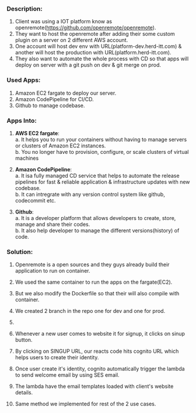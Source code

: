 ### Description:
1. Client was using a IOT platform know as openremote(https://github.com/openremote/openremote). <br/>
2. They want to host the openremote after adding their some custom plugin on a server on 2 different AWS account. <br/>
3. One account will host dev env with URL(platform-dev.herd-itt.com) & another will host the production with URL(platform.herd-itt.com). <br/>
4. They also want to automate the whole process with CD so that apps will deploy on server with a git push on dev & git merge on prod. <br/>

### Used Apps:
1. Amazon EC2 fargate to deploy our server. <br/>
2. Amazon CodePipeline for CI/CD. <br/>
3. Github to manage codebase. <br/>

### Apps Into:
1. **AWS EC2 fargate**: <br/>
                    a. It helps you to run your containers without having to manage servers or clusters of Amazon EC2 instances. <br/>
                    b. You no longer have to provision, configure, or scale clusters of virtual machines <br/>

2. **Amazon CodePipeline**: <br/>
                     a. It isa  fully managed CD service that helps to automate the release pipelines for fast & reliable application & infrastructure updates with new codebase. <br/>
                     b. It can intregrate with any version control system like github, codecommit etc. <br/>

3. **Github**: <br/>
                    a. It is a developer platform that allows developers to create, store, manage and share their codes. <br/>
                    b. It also help developer to manage the different versions(history) of code. <br/>

### Solution:
1. Openremote is a open sources and they guys already build their application to run on container. <br/>
2. We used the same container to run the apps on the fargate(EC2). <br/>
3. But we also modify the Dockerfile so that their will also compile with container. <br/>
4. We created 2 branch in the repo one for dev and one for prod. <br/>
5. 

3. Whenever a new user comes to website it for signup, it clicks on sinup button.
4. By clicking on  SINGUP URL, our reacts code hits cognito URL which helps users to create their identity.
5. Once user create it's identity, cognito automatically trigger the lambda to send welcome email by using SES email.
6. The lambda have the email templates loaded with client's website details.
7. Same method we implemented for rest of the 2 use cases.
